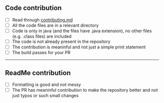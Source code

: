 ## Code contribution
- [ ] Read through [contributing.md](https://github.com/CodeNerve/Let-Us-Java/blob/master/CONTRIBUTING.md)
- [ ] All the code files are in a relevant directory
- [ ] Code is only in java (and the files have .java extension), no other files (e.g. .class files) are included
- [ ] The code is not already present in the repository
- [ ] The contribution is meaninful and not just a simple print statement
- [ ] The build passes for your PR

---

## ReadMe contribution
- [ ] Formatting is good and not messy
- [ ] The PR has meaninful contribution to make the repository better and not just typos or such small changes
